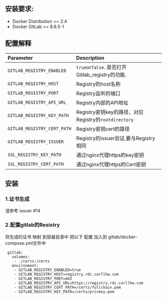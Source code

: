 ## 安装要求:

* Docker Distribution &gt;= 2.4
* Docker GitLab &gt;= 8.8.5-1

## 配置解释

| Parameter | Description |
| :--- | :--- |
| `GITLAB_REGISTRY_ENABLED` | `true`or`false`. 是否打开Gitlab_registry的功能. |
| `GITLAB_REGISTRY_HOST` | Registry的host名称 |
| `GITLAB_REGISTRY_PORT` | Registry监听的端口 |
| `GITLAB_REGISTRY_API_URL` | Registry内部的API地址 |
| `GITLAB_REGISTRY_KEY_PATH` | Registry密钥key的路径，对应Registry的`rootdirectory` |
| `GITLAB_REGISTRY_CERT_PATH` | Registry密钥cert的路径 |
| `GITLAB_REGISTRY_ISSUER` | Registry的issuer验证,要与Registry相同|
| `SSL_REGISTRY_KEY_PATH` | 通过nginx代理https的key密钥 |
| `SSL_REGISTRY_CERT_PATH` | 通过nginx代理https的Cert密钥|

## 安装
### 1.证书生成
请参考 issuer #14

### 2.配置gitlab的Resistry
将生成的证书 映射 到容器目录中
把以下 配置 加入到 gitlab/docker-compose.yml文件中
```
 gitlab:
   volumes:
    - ./certs:/certs
   environment:
    - GITLAB_REGISTRY_ENABLED=true
    - GITLAB_REGISTRY_HOST=registry.rdc.carllhw.com
    - GITLAB_REGISTRY_PORT=443
    - GITLAB_REGISTRY_API_URL=https://registry.rdc.carllhw.com
    - GITLAB_REGISTRY_CERT_PATH=/certs/fullchain.pem
    - GITLAB_REGISTRY_KEY_PATH=/certs/privkey.pem
```